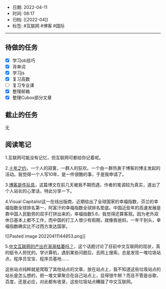 - 日期: 2022-04-11
- 时间: 08:17
- 归档: [[2022-04]]
- 标签: #互联网 #博客 #国际 
---

## 待做的任务

- [x] 学习ob技巧
- [x] 背单词
- [x] 学习js
- [x] 复习高数
- [ ] 复习专业课
- [x] 整理邮箱
- [x] 整理Cubox部分文章

## 截止的任务

无

## 阅读笔记

1.互联网可能没有记忆，但互联网可都给你记着呢。

2.[十年之约](https://www.foreverblog.cn/)，一个人的寂寞，一群人的狂欢。一个由一群热衷于博客的博主发起的活动。我觉得一个人写10年，是一件很酷的事，于是我申请了。

3.[博客是件玩具](https://pathos.page/a-blog-is-a-toy.html)，这篇博文在前几天被我不期而遇，作者的笔调较为真实，道出了个人站长的心里话，特此分享一下。

4.Visual Capitalist这一在线出版商，近期给出了全球国家的幸福指数，芬兰的幸福指数全球排名第一，阿富汗的幸福指数全球排名垫底。中国近些年的高速发展是靠中国人民勤劳的双手打拼出来的，幸福指数5.6，我觉得还算客观。因为老外双休日基本上都不工作，而中国的打工人很少有假期，就像我爸妈，一年干到头，幸福指数确实比不过西方发达国家。

![[Pasted image 20220411144853.png]]

5.[中文互联网的产出在渐渐枯萎吗？](https://www.zhihu.com/question/517051862/answer/2353062328)，这个话题讨论了目前中文互联网的现状，真的挺令人担忧的。学计算机，遇到某些问题后，去网上搜索。总是发现一堆垃圾站点，程序员宝宝、程序员基地......

这些站点纯粹就是爬取了其他站点的文章，放在站点上，我不知道这些垃圾站点的站长是怎么想的，把一堆文章聚合在自己站点上，显得很牛掰？而且不管是谷歌、百度，还是必应，对此都有收录，这些垃圾站点糟蹋了中文互联网。



